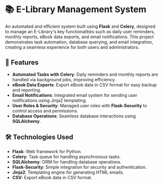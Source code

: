 # 📚 E-Library Management System

An automated and efficient system built using **Flask** and **Celery**, designed to manage an E-Library's key functionalities such as daily user reminders, monthly reports, eBook data exports, and email notifications. This project demonstrates task automation, database querying, and email integration, creating a seamless experience for both users and administrators.

## 🚀 Features
- **Automated Tasks with Celery**: Daily reminders and monthly reports are handled via background jobs, improving efficiency.
- **eBook Data Exports**: Export eBook data in CSV format for easy backup and reporting.
- **Email Notifications**: Integrated email system for sending user notifications using Jinja2 templating.
- **User Roles & Security**: Managed user roles with **Flask-Security** to control access and permissions.
- **Database Operations**: Seamless database interactions using **SQLAlchemy**.

## 🛠️ Technologies Used
- **Flask**: Web framework for Python.
- **Celery**: Task queue for handling asynchronous tasks.
- **SQLAlchemy**: ORM for handling database operations.
- **Flask-Security**: Simple integration for security and authentication.
- **Jinja2**: Templating engine for generating HTML emails.
- **CSV**: Export eBook data in CSV format.

